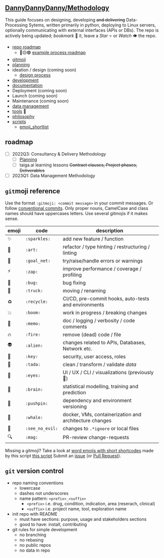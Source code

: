 ## [DannyDannyDanny/Methodology](https://github.com/DannyDannyDanny/methodology/)

This guide focuses on designing, developing ~~and delivering~~ Data-Processing Sytems, written primarily in python, deploying to Linux servers, optionally communicating with external interfaces (APIs or DBs). The repo is actively being updated; _bookmark_ :bookmark: it, leave a _Star_ :star: or _Watch_ :eye: the repo.

* [repo roadmap](#roadmap)
  * 🔴🟡🟢 [example process roadmap](example_progress_roadmap.md)
* [gitmoji](#gitmoji-reference)
* [planning](project_planning_contracting.md)
* ideation / design (coming soon)
  * [design process](https://uxtools.co/blog/what-no-one-explains-about-the-design-process/)
* [development](methodology-development.md)
* [documentation](documentation.md)
* Deployment (coming soon)
* Launch (coming soon)
* Maintenance (coming soon)
* [data management](data_storage.md)
* [tools](tools.md) :construction:
* [philosophy](philosophy.md)
* [scripts](scripts/)
  * [emoji_shortlist](scripts/emoji_shortlist.py)

## roadmap

* [ ] 2022Q3: Consultancy & Delivery Methodology
  * [ ] [Planning](project_planning_contracting.md)
  * [ ] taiga.ai learning lessons ~~Contract clauses, Project phases, Deliverables~~
* [ ] 2023Q1: Data Management Methodology

## `git`moji reference

Use the format `:gitmoji: <commit message>` in your commit messages.
Or follow [conventional commits](https://www.conventionalcommits.org/en/v1.0.0/).
Only proper nouns, CamelCase and class names should have uppercases letters.
Use several gitmojis if it makes sense.


| emoji         | code            | description                                            |
|---------------|-----------------|--------------------------------------------------------|
| :sparkles:    | `:sparkles:`    | add new feature / function                             |
| :art:         | `:art:`         | refactor / type hinting / restructuring / linting      |
| :goal_net:    | `:goal_net:`    | try/raise/handle errors or warnings                    |
| :zap:         | `:zap:`         | improve performance / coverage / profiling             |
| :bug:         | `:bug:`         | bug fixing                                             |
| :truck:       | `:truck:`       | moving / renaming                                      |
| :recycle:     | `:recycle:`     | CI/CD, pre-commit hooks, auto-tests and environments   |
| :boom:        | `:boom:`        | work in progress / breaking changes                    |
| :memo:        | `:memo:`        | doc / logging / verbosity / code comments              |
| :fire:        | `:fire:`        | remove (dead) code / file                              |
| :alien:       | `:alien:`       | changes related to APIs, Databases, Network etc.       |
| :key:         | `:key:`         | security, user access, roles                           |
| :tada:        | `:tada:`        | clean / transform / validate _data_                    |
| :eyes:        | `:eyes:`        | UI / UX / CLI / visualizations (previously :lipstick:) |
| :brain:       | `:brain:`       | statistical modelling, training and prediction         |
| :pushpin:     | `:pushpin:`     | dependency and environment versioning                  |
| :whale:       | `:whale:`       | docker, VMs, containerization and architecture changes |
| :see_no_evil: | `:see_no_evil:` | changes to `.*ignore` or local files                   |
| :mag:         | `:mag:`         | PR-review change-requests                              |

Missing a gitmoji? Take a look at [word emojis with short shortcodes](emojis.md)
made by this script [this script](scripts/emoji_shortlist.py)
Submit an [issue](https://github.com/DannyDannyDanny/methodology/issues)
(or [Pull Request](https://github.com/DannyDannyDanny/methodology/pulls)).

## `git` version control
* repo naming conventions
  * lowercase
  * dashes not underscores
  * name pattern: `<prefix>_<suffix>`
    * `<prefix>` i.e. drug, condition, indication, area (reserach, clinical)
    * `<suffix>` i.e. project name, tool, exploration name
* init repo with README
  * must have sections: purpose, usage and stakeholders sections
  * good to have: install, contributing
* git rules for simple development
  * no branching
  * no rebasing
  * no public repos
  * no data in repo
